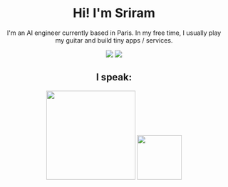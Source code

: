 <h1 align="center">Hi! I'm Sriram</h1>
<p align="center">I'm an AI engineer currently based in Paris. In my free time, I usually play my guitar and build tiny apps / services.</p>


<p align="center">
  <img src="https://github-readme-stats.vercel.app/api?username=softmaxer&theme=prussian&show_icons=true&hide_border=false&count_private=true" />
<img src="https://github-readme-streak-stats.herokuapp.com/?user=softmaxer&theme=prussian&hide_border=false" />
</p>

<h2 align="center">I speak:</h2>
<p align="center">
  <img src="https://go.dev/blog/go-brand/Go-Logo/PNG/Go-Logo_Blue.png" height=200 width=200/>
  
  <img src="https://cdn.freebiesupply.com/logos/large/2x/python-5-logo-png-transparent.png" height=100 width=100 />
</p>
